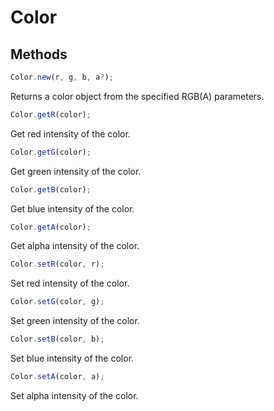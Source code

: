# Color

## Methods

```js
Color.new(r, g, b, a?);
```
Returns a color object from the specified RGB(A) parameters.
<br />

```js
Color.getR(color);
```

Get red intensity of the color.
<br />

```js
Color.getG(color);
```

Get green intensity of the color.
<br />

```js
Color.getB(color);
```

Get blue intensity of the color.
<br />

```js
Color.getA(color);
```

Get alpha intensity of the color.
<br />

```js
Color.setR(color, r);
```

Set red intensity of the color.
<br />

```js
Color.setG(color, g);
```

Set green intensity of the color.
<br />

```js
Color.setB(color, b);
```

Set blue intensity of the color.
<br />

```js
Color.setA(color, a);
```

Set alpha intensity of the color.